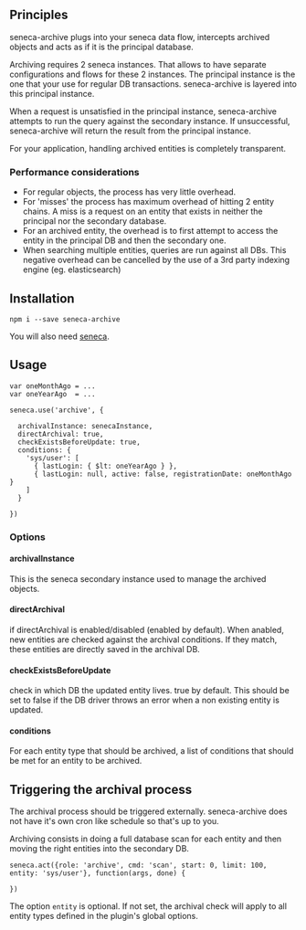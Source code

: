 
Principles
----------

seneca-archive plugs into your seneca data flow, intercepts archived objects and acts as if it is the principal database.

Archiving requires 2 seneca instances. That allows to have separate configurations and flows for these 2 instances.
The principal instance is the one that your use for regular DB transactions. seneca-archive is layered into this principal
instance.

When a request is unsatisfied in the principal instance, seneca-archive attempts to run the query against the secondary
instance. If unsuccessful, seneca-archive will return the result from the principal instance.

For your application, handling archived entities is completely transparent.

### Performance considerations

- For regular objects, the process has very little overhead.
- For 'misses' the process has maximum overhead of hitting 2 entity chains. A miss is a request on an entity that exists in
neither the principal nor the secondary database.
- For an archived entity, the overhead is to first attempt to access the entity in the principal DB and then the secondary
one.
- When searching multiple entities, queries are run against all DBs. This negative overhead can be cancelled by the use of a
3rd party indexing engine (eg. elasticsearch)


Installation
------------

    npm i --save seneca-archive

You will also need [seneca](https://github.com/rjrodger/seneca).


Usage
-----

    var oneMonthAgo = ...
    var oneYearAgo  = ...

    seneca.use('archive', {

      archivalInstance: senecaInstance,
      directArchival: true,
      checkExistsBeforeUpdate: true,
      conditions: {
        'sys/user': [
          { lastLogin: { $lt: oneYearAgo } },
          { lastLogin: null, active: false, registrationDate: oneMonthAgo }
        ]
      }

    })

### Options

#### archivalInstance

This is the seneca secondary instance used to manage the archived objects.

#### directArchival

if directArchival is enabled/disabled (enabled by default). When anabled, new entities are checked against the archival
conditions. If they match, these entities are directly saved in the archival DB.

#### checkExistsBeforeUpdate

check in which DB the updated entity lives. true by default.
This should be set to false if the DB driver throws an error when a non existing entity is updated.

#### conditions

For each entity type that should be archived, a list of conditions that should be met for an entity to be archived.

Triggering the archival process
-------------------------------

The archival process should be triggered externally. seneca-archive does not have it's own cron like schedule so that's up to you.

Archiving consists in doing a full database scan for each entity and then moving the right entities into the secondary DB.

    seneca.act({role: 'archive', cmd: 'scan', start: 0, limit: 100, entity: 'sys/user'}, function(args, done) {

    })

The option ```entity``` is optional. If not set, the archival check will apply to all entity types defined in the plugin's global
options.
